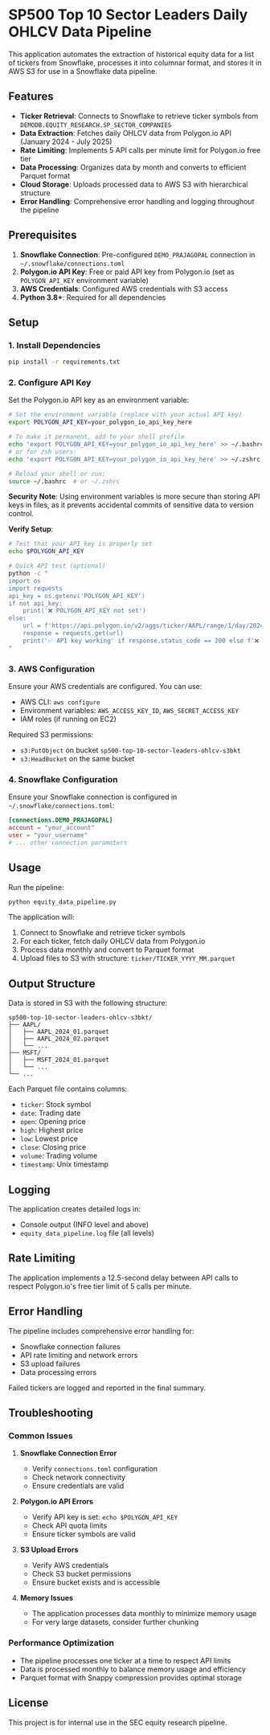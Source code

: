 # SP500 Top 10 Sector Leaders Daily OHLCV Data Pipeline

This application automates the extraction of historical equity data for a list of tickers from Snowflake, processes it into columnar format, and stores it in AWS S3 for use in a Snowflake data pipeline.

## Features

- **Ticker Retrieval**: Connects to Snowflake to retrieve ticker symbols from `DEMODB.EQUITY_RESEARCH.SP_SECTOR_COMPANIES`
- **Data Extraction**: Fetches daily OHLCV data from Polygon.io API (January 2024 - July 2025)
- **Rate Limiting**: Implements 5 API calls per minute limit for Polygon.io free tier
- **Data Processing**: Organizes data by month and converts to efficient Parquet format
- **Cloud Storage**: Uploads processed data to AWS S3 with hierarchical structure
- **Error Handling**: Comprehensive error handling and logging throughout the pipeline

## Prerequisites

1. **Snowflake Connection**: Pre-configured `DEMO_PRAJAGOPAL` connection in `~/.snowflake/connections.toml`
2. **Polygon.io API Key**: Free or paid API key from Polygon.io (set as `POLYGON_API_KEY` environment variable)
3. **AWS Credentials**: Configured AWS credentials with S3 access
4. **Python 3.8+**: Required for all dependencies

## Setup

### 1. Install Dependencies

```bash
pip install -r requirements.txt
```

### 2. Configure API Key

Set the Polygon.io API key as an environment variable:

```bash
# Set the environment variable (replace with your actual API key)
export POLYGON_API_KEY=your_polygon_io_api_key_here

# To make it permanent, add to your shell profile
echo 'export POLYGON_API_KEY=your_polygon_io_api_key_here' >> ~/.bashrc
# or for zsh users:
echo 'export POLYGON_API_KEY=your_polygon_io_api_key_here' >> ~/.zshrc

# Reload your shell or run:
source ~/.bashrc  # or ~/.zshrc
```

**Security Note**: Using environment variables is more secure than storing API keys in files, as it prevents accidental commits of sensitive data to version control.

**Verify Setup**:
```bash
# Test that your API key is properly set
echo $POLYGON_API_KEY

# Quick API test (optional)
python -c "
import os
import requests
api_key = os.getenv('POLYGON_API_KEY')
if not api_key:
    print('❌ POLYGON_API_KEY not set')
else:
    url = f'https://api.polygon.io/v2/aggs/ticker/AAPL/range/1/day/2024-01-01/2024-01-02?apikey={api_key}'
    response = requests.get(url)
    print('✅ API key working' if response.status_code == 200 else f'❌ API Error: {response.status_code}')
"
```

### 3. AWS Configuration

Ensure your AWS credentials are configured. You can use:
- AWS CLI: `aws configure`
- Environment variables: `AWS_ACCESS_KEY_ID`, `AWS_SECRET_ACCESS_KEY`
- IAM roles (if running on EC2)

Required S3 permissions:
- `s3:PutObject` on bucket `sp500-top-10-sector-leaders-ohlcv-s3bkt`
- `s3:HeadBucket` on the same bucket

### 4. Snowflake Configuration

Ensure your Snowflake connection is configured in `~/.snowflake/connections.toml`:

```toml
[connections.DEMO_PRAJAGOPAL]
account = "your_account"
user = "your_username"
# ... other connection parameters
```

## Usage

Run the pipeline:

```bash
python equity_data_pipeline.py
```

The application will:
1. Connect to Snowflake and retrieve ticker symbols
2. For each ticker, fetch daily OHLCV data from Polygon.io
3. Process data monthly and convert to Parquet format
4. Upload files to S3 with structure: `ticker/TICKER_YYYY_MM.parquet`

## Output Structure

Data is stored in S3 with the following structure:
```
sp500-top-10-sector-leaders-ohlcv-s3bkt/
├── AAPL/
│   ├── AAPL_2024_01.parquet
│   ├── AAPL_2024_02.parquet
│   └── ...
├── MSFT/
│   ├── MSFT_2024_01.parquet
│   └── ...
└── ...
```

Each Parquet file contains columns:
- `ticker`: Stock symbol
- `date`: Trading date
- `open`: Opening price
- `high`: Highest price
- `low`: Lowest price
- `close`: Closing price
- `volume`: Trading volume
- `timestamp`: Unix timestamp

## Logging

The application creates detailed logs in:
- Console output (INFO level and above)
- `equity_data_pipeline.log` file (all levels)

## Rate Limiting

The application implements a 12.5-second delay between API calls to respect Polygon.io's free tier limit of 5 calls per minute.

## Error Handling

The pipeline includes comprehensive error handling for:
- Snowflake connection failures
- API rate limiting and network errors
- S3 upload failures
- Data processing errors

Failed tickers are logged and reported in the final summary.

## Troubleshooting

### Common Issues

1. **Snowflake Connection Error**
   - Verify `connections.toml` configuration
   - Check network connectivity
   - Ensure credentials are valid

2. **Polygon.io API Errors**
   - Verify API key is set: `echo $POLYGON_API_KEY`
   - Check API quota limits
   - Ensure ticker symbols are valid

3. **S3 Upload Errors**
   - Verify AWS credentials
   - Check S3 bucket permissions
   - Ensure bucket exists and is accessible

4. **Memory Issues**
   - The application processes data monthly to minimize memory usage
   - For very large datasets, consider further chunking

### Performance Optimization

- The pipeline processes one ticker at a time to respect API limits
- Data is processed monthly to balance memory usage and efficiency
- Parquet format with Snappy compression provides optimal storage

## License

This project is for internal use in the SEC equity research pipeline.
